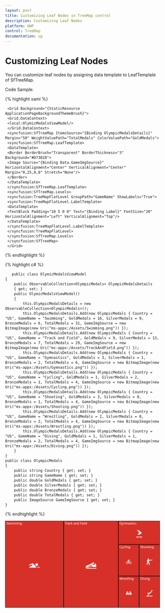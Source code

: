 ```yaml
---
layout: post
title: Customizing Leaf Nodes in TreeMap control
description: Customizing Leaf Nodes
platform: UWP
control: TreeMap
documentation: ug
---
```


# Customizing Leaf Nodes

You can customize leaf nodes by assigning data template to LeafTemplate of SfTreeMap. 

Code Sample:

{% highlight xaml %}

     <Grid Background="{StaticResource ApplicationPageBackgroundThemeBrush}"> 
     <Grid.DataContext> 
     <local:OlymicMedalsViewModel/>
     </Grid.DataContext> 
     <syncfusion:SfTreeMap ItemsSource="{Binding OlympicMedalsDetails}" Margin="50" WeightValuePath="TotalMedals" ColorValuePath="GoldMedals">
     <syncfusion:SfTreeMap.LeafTemplate> 
     <DataTemplate> 
     <Border BorderBrush="Transparent" BorderThickness="3" Background="#D73028">
     <Image Source="{Binding Data.GameImgSource}" HorizontalAlignment="Center" VerticalAlignment="Center" Margin="0,25,0,0" Stretch="None"/>
     </Border>
     </DataTemplate>
     </syncfusion:SfTreeMap.LeafTemplate> 
     <syncfusion:SfTreeMap.Levels>
     <syncfusion:TreeMapFlatLevel GroupPath="GameName" ShowLabels="True">
     <syncfusion:TreeMapFlatLevel.LabelTemplate> 
     <DataTemplate>       
     <TextBlock Padding="10 5 0 0" Text="{Binding Label}" FontSize="20" HorizontalAlignment="Left" VerticalAlignment="Top"/> 
     </DataTemplate>         
     </syncfusion:TreeMapFlatLevel.LabelTemplate> 
     </syncfusion:TreeMapFlatLevel>  
     </syncfusion:SfTreeMap.Levels> 
     </syncfusion:SfTreeMap>
     </Grid>
{% endhighlight %}

{% highlight c# %}
       
       public class OlymicMedalsViewModel
    {
		public ObservableCollection<OlympicMedals> OlympicMedalsDetails
		{ get; set; }
        public OlymicMedalsViewModel()
        {        
			this.OlympicMedalsDetails = new ObservableCollection<OlympicMedals>();
			this.OlympicMedalsDetails.Add(new OlympicMedals { Country = "US", GameName = "Swimming", GoldMedals = 16, SilverMedals = 9, BronzeMedals = 6, TotalMedals = 31, GameImgSource = new BitmapImage(new Uri("ms-appx:/Assets/Swimming.png")) });
            this.OlympicMedalsDetails.Add(new OlympicMedals { Country = "US", GameName = "Track and Field", GoldMedals = 9, SilverMedals = 13, BronzeMedals = 7, TotalMedals = 29, GameImgSource = new BitmapImage(new Uri("ms-appx:/Assets/TrackAndField.png")) });
            this.OlympicMedalsDetails.Add(new OlympicMedals { Country = "US", GameName = "Gymnastics", GoldMedals = 3, SilverMedals = 1, BronzeMedals = 2, TotalMedals = 6, GameImgSource = new BitmapImage(new Uri("ms-appx:/Assets/Gymnastics.png")) });
            this.OlympicMedalsDetails.Add(new OlympicMedals { Country = "US", GameName = "Cycling", GoldMedals = 1, SilverMedals = 2, BronzeMedals = 1, TotalMedals = 4, GameImgSource = new BitmapImage(new Uri("ms-appx:/Assets/Cycling.png")) });   
			this.OlympicMedalsDetails.Add(new OlympicMedals { Country = "US", GameName = "Shooting", GoldMedals = 3, SilverMedals = 0, BronzeMedals = 1, TotalMedals = 4, GameImgSource = new BitmapImage(new Uri("ms-appx:/Assets/Shooting.png")) }); 
			this.OlympicMedalsDetails.Add(new OlympicMedals { Country = "US", GameName = "Wrestling", GoldMedals = 2, SilverMedals = 0, BronzeMedals = 2, TotalMedals = 4, GameImgSource = new BitmapImage(new Uri("ms-appx:/Assets/Wrestling.png")) }); 
			this.OlympicMedalsDetails.Add(new OlympicMedals { Country = "US", GameName = "Diving", GoldMedals = 1, SilverMedals = 1, BronzeMedals = 2, TotalMedals = 4, GameImgSource = new BitmapImage(new Uri("ms-appx:/Assets/Diving.png")) });
		}  
	} 
	public class OlympicMedals
    {
		public string Country { get; set; }
        public string GameName { get; set; } 
		public double GoldMedals { get; set; }
        public double SilverMedals { get; set; }
        public double BronzeMedals { get; set; }
        public double TotalMedals { get; set; }
        public ImageSource GameImgSource { get; set; }
	}

{% endhighlight %}


![](Features_images/Features_img17.png)